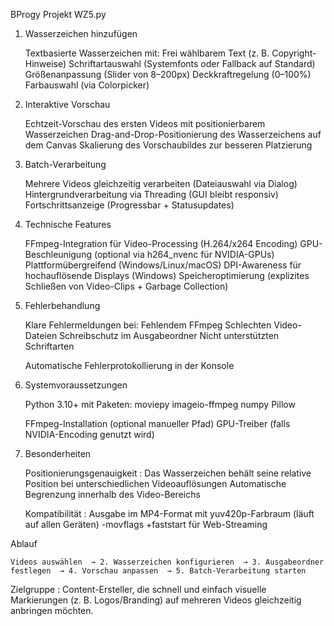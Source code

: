BProgy Projekt WZ5.py

1. Wasserzeichen hinzufügen 

    Textbasierte Wasserzeichen  mit:
        Frei wählbarem Text  (z. B. Copyright-Hinweise)
        Schriftartauswahl  (Systemfonts oder Fallback auf Standard)
        Größenanpassung  (Slider von 8–200px)
        Deckkraftregelung  (0–100%)
        Farbauswahl  (via Colorpicker)
        
    

2. Interaktive Vorschau 

    Echtzeit-Vorschau  des ersten Videos mit positionierbarem Wasserzeichen
    Drag-and-Drop-Positionierung  des Wasserzeichens auf dem Canvas
    Skalierung  des Vorschaubildes zur besseren Platzierung
    

3. Batch-Verarbeitung 

    Mehrere Videos gleichzeitig  verarbeiten (Dateiauswahl via Dialog)
    Hintergrundverarbeitung  via Threading (GUI bleibt responsiv)
    Fortschrittsanzeige  (Progressbar + Statusupdates)
    

4. Technische Features 

    FFmpeg-Integration  für Video-Processing (H.264/x264 Encoding)
    GPU-Beschleunigung  (optional via h264_nvenc für NVIDIA-GPUs)
    Plattformübergreifend  (Windows/Linux/macOS)
    DPI-Awareness  für hochauflösende Displays (Windows)
    Speicheroptimierung  (explizites Schließen von Video-Clips + Garbage Collection)
    

5. Fehlerbehandlung 

    Klare Fehlermeldungen  bei:
        Fehlendem FFmpeg
        Schlechten Video-Dateien
        Schreibschutz im Ausgabeordner
        Nicht unterstützten Schriftarten
        
    Automatische Fehlerprotokollierung  in der Konsole
    

6. Systemvoraussetzungen 

    Python 3.10+  mit Paketen:
        moviepy
        imageio-ffmpeg
        numpy
        Pillow
        
    FFmpeg-Installation  (optional manueller Pfad)
    GPU-Treiber  (falls NVIDIA-Encoding genutzt wird)
    

7. Besonderheiten 

    Positionierungsgenauigkeit :
        Das Wasserzeichen behält seine relative Position bei unterschiedlichen Videoauflösungen
        Automatische Begrenzung innerhalb des Video-Bereichs
        
    Kompatibilität :
        Ausgabe im MP4-Format mit yuv420p-Farbraum (läuft auf allen Geräten)
        -movflags +faststart für Web-Streaming
        
    

Ablauf 

    Videos auswählen  → 2. Wasserzeichen konfigurieren  → 3. Ausgabeordner festlegen  → 4. Vorschau anpassen  → 5. Batch-Verarbeitung starten
    

Zielgruppe : Content-Ersteller, die schnell und einfach visuelle Markierungen  (z. B. Logos/Branding) auf mehreren Videos gleichzeitig anbringen möchten.

